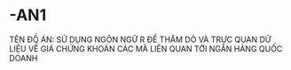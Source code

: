 # -AN1
TÊN ĐỒ ÁN: SỬ DỤNG NGÔN NGỮ R ĐỂ THĂM DÒ VÀ TRỰC QUAN DỮ LIỆU VỀ GIÁ CHỨNG KHOÁN CÁC MÃ LIÊN QUAN TỚI NGÂN HÀNG QUỐC DOANH
